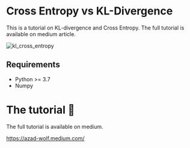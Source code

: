 # Cross Entropy vs KL-Divergence
This is a tutorial on KL-divergence and Cross Entropy. The full tutorial is available on medium article.

![kl_cross_entropy](distributions.png)

## Requirements

* Python >= 3.7
* Numpy

# The tutorial 📃
The full tutorial is available on medium.

https://azad-wolf.medium.com/




